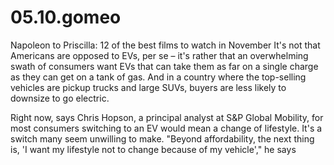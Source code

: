 # 05.10.gomeo
Napoleon to Priscilla: 12 of the best films to watch in November
It's not that Americans are opposed to EVs, per se – it's rather that an overwhelming swath of consumers want EVs that can take them as far on a single charge as they can get on a tank of gas. And in a country where the top-selling vehicles are pickup trucks and large SUVs, buyers are less likely to downsize to go electric. 

Right now, says Chris Hopson, a principal analyst at S&P Global Mobility, for most consumers switching to an EV would mean a change of lifestyle. It's a switch many seem unwilling to make. "Beyond affordability, the next thing is, 'I want my lifestyle not to change because of my vehicle'," he says
